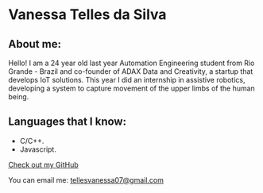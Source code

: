 # Vanessa Telles da Silva

## About me:

Hello! I am a 24 year old last year Automation Engineering student from Rio Grande - Brazil and co-founder of ADAX Data and Creativity, a startup that develops IoT solutions. 
This year I did an internship in assistive robotics, developing a system to capture movement of the upper limbs of the human being.

## Languages that I know:

* C/C++.
* Javascript.



[Check out my GitHub](https://github.com/vanessatelles)

You can email me: tellesvanessa07@gmail.com
